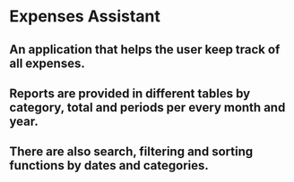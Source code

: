 # Expenses Assistant
## An application that helps the user keep track of all expenses.
## Reports are provided in different tables by category, total and periods per every month and year.
## There are also search, filtering and sorting functions by dates and categories.